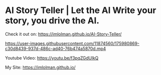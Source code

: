 # AI Story Teller | Let the AI Write your story, you drive the AI.

Check it out on: https://imlolman.github.io/AI-Story-Teller/

https://user-images.githubusercontent.com/11874560/175980869-c30d8439-937d-486c-ad40-76b474a5870d.mp4

Youtube Video: https://youtu.be/f3pqZGdUlkQ

My Site: https://imlolman.github.io/

